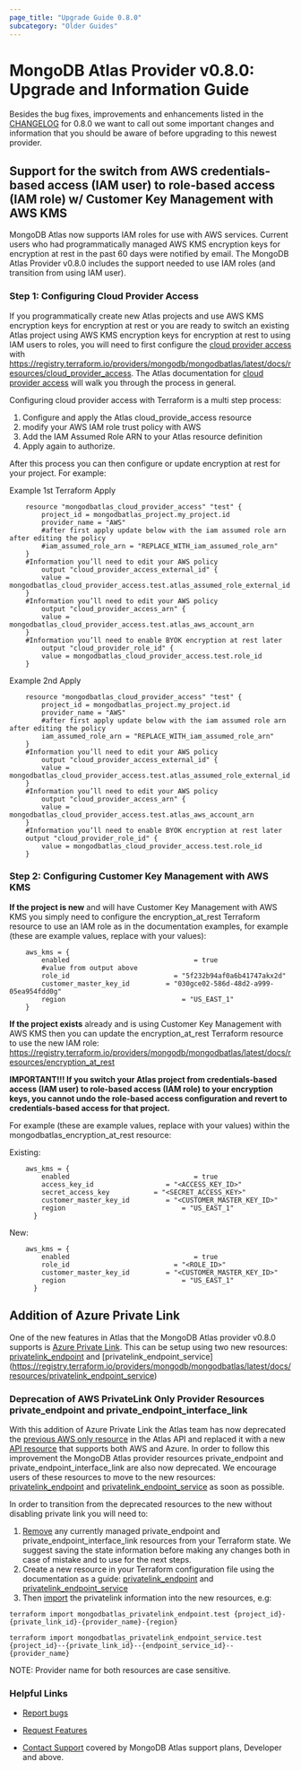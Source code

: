 ```yaml
---
page_title: "Upgrade Guide 0.8.0"
subcategory: "Older Guides"    
---
```


# MongoDB Atlas Provider v0.8.0: Upgrade and Information Guide

Besides the bug fixes, improvements and enhancements listed in the [CHANGELOG](https://github.com/mongodb/terraform-provider-mongodbatlas/blob/master/CHANGELOG.md) for 0.8.0 we want to call out some important changes and information that you should be aware of before upgrading to this newest provider.

## Support for the switch from AWS credentials-based access (IAM user) to role-based access (IAM role) w/ Customer Key Management with AWS KMS

MongoDB Atlas now supports IAM roles for use with AWS services.   Current users who had programmatically managed AWS KMS encryption keys for encryption at rest in the past 60 days were notified by email.  The MongoDB Atlas Provider v0.8.0 includes the support needed to use IAM roles (and transition from using IAM user).

### Step 1: Configuring Cloud Provider Access

If you programmatically create new Atlas projects and use AWS KMS encryption keys for encryption at rest or you are ready to switch an existing Atlas project using AWS KMS encryption keys for encryption at rest to using IAM users to roles, you will need to first configure the [cloud provider access](https://docs.atlas.mongodb.com/security/set-up-unified-aws-access) with https://registry.terraform.io/providers/mongodb/mongodbatlas/latest/docs/resources/cloud_provider_access.  The Atlas documentation for [cloud provider access](https://docs.atlas.mongodb.com/security/set-up-unified-aws-access) will walk you through the process in general.  

Configuring cloud provider access with Terraform is a multi step process:

1) Configure and apply the Atlas cloud_provide_access resource
2) modify your AWS IAM role trust policy with AWS
3) Add the IAM Assumed Role ARN to your Atlas resource definition
4) Apply again to authorize.

After this process you can then configure or update encryption at rest for your project.  For example:

Example 1st Terraform Apply

```hcl
    resource "mongodbatlas_cloud_provider_access" "test" {
        project_id = mongodbatlas_project.my_project.id
        provider_name = "AWS"
        #after first apply update below with the iam assumed role arn after editing the policy
        #iam_assumed_role_arn = "REPLACE_WITH_iam_assumed_role_arn"
    }
    #Information you’ll need to edit your AWS policy 
        output "cloud_provider_access_external_id" {
        value = mongodbatlas_cloud_provider_access.test.atlas_assumed_role_external_id
    }
    #Information you’ll need to edit your AWS policy 
        output "cloud_provider_access_arn" {
        value = mongodbatlas_cloud_provider_access.test.atlas_aws_account_arn
    }
    #Information you’ll need to enable BYOK encryption at rest later        
        output "cloud_provider_role_id" {
        value = mongodbatlas_cloud_provider_access.test.role_id
    }
```

Example 2nd Apply

```hcl
    resource "mongodbatlas_cloud_provider_access" "test" {
        project_id = mongodbatlas_project.my_project.id
        provider_name = "AWS"
        #after first apply update below with the iam assumed role arn after editing the policy
        iam_assumed_role_arn = "REPLACE_WITH_iam_assumed_role_arn"
    }
    #Information you’ll need to edit your AWS policy 
        output "cloud_provider_access_external_id" {
        value = mongodbatlas_cloud_provider_access.test.atlas_assumed_role_external_id
    }
    #Information you’ll need to edit your AWS policy 
        output "cloud_provider_access_arn" {
        value = mongodbatlas_cloud_provider_access.test.atlas_aws_account_arn
    }
    #Information you’ll need to enable BYOK encryption at rest later        
    output "cloud_provider_role_id" {
        value = mongodbatlas_cloud_provider_access.test.role_id
    }
```

### Step 2: Configuring Customer Key Management with AWS KMS

**If the project is new** and will have Customer Key Management with AWS KMS you simply need to configure the encryption_at_rest Terraform resource to use an IAM role as in the documentation examples, for example (these are example values, replace with your values):

```hcl
    aws_kms = {
        enabled                               = true
        #value from output above
        role_id                          = "5f232b94af0a6b41747akx2d"
        customer_master_key_id         = "030gce02-586d-48d2-a999-05ea954fdd0g"
        region                             = "US_EAST_1"
    }
```

**If the project exists** already and is using Customer Key Management with AWS KMS then you can update the encryption_at_rest Terraform resource to use the new IAM role: https://registry.terraform.io/providers/mongodb/mongodbatlas/latest/docs/resources/encryption_at_rest

**IMPORTANT!!!  If you switch your Atlas project from credentials-based access (IAM user) to role-based access (IAM role) to your encryption keys, you cannot undo the role-based access configuration and revert to credentials-based access for that project.**

For example (these are example values, replace with your values) within the mongodbatlas_encryption_at_rest resource:

Existing:

```hcl
    aws_kms = {
        enabled                               = true
        access_key_id                  = "<ACCESS_KEY_ID>"
        secret_access_key           = "<SECRET_ACCESS_KEY>"
        customer_master_key_id         = "<CUSTOMER_MASTER_KEY_ID>"
        region                             = "US_EAST_1"
      }
```

New:

```hcl
    aws_kms = {
        enabled                               = true
        role_id                          = "<ROLE_ID>"
        customer_master_key_id         = "<CUSTOMER_MASTER_KEY_ID>"
        region                             = "US_EAST_1"
      }
```

## Addition of Azure Private Link

One of the new features in Atlas that the MongoDB Atlas provider v0.8.0 supports is [Azure Private Link](https://docs.atlas.mongodb.com/security-private-endpoint).
This can be setup using two new resources: [privatelink_endpoint](https://registry.terraform.io/providers/mongodb/mongodbatlas/latest/docs/resources/privatelink_endpoint) and [privatelink_endpoint_service]
(https://registry.terraform.io/providers/mongodb/mongodbatlas/latest/docs/resources/privatelink_endpoint_service)

### Deprecation of AWS PrivateLink Only Provider Resources private_endpoint and private_endpoint_interface_link

With this addition of Azure Private Link the Atlas team has now deprecated the [previous AWS only resource](https://docs.atlas.mongodb.com/reference/api/private-endpoint-create-one-private-endpoint-connection) in the Atlas API and replaced it with a new [API resource](https://docs.atlas.mongodb.com/reference/api/private-endpoints-endpoint-create-one) that supports both AWS and Azure.  In order to follow this improvement the MongoDB Atlas provider resources private_endpoint and private_endpoint_interface_link are also now deprecated.  We encourage users of these resources to move to the new resources: [privatelink_endpoint](https://registry.terraform.io/providers/mongodb/mongodbatlas/latest/docs/resources/privatelink_endpoint) and [privatelink_endpoint_service](https://registry.terraform.io/providers/mongodb/mongodbatlas/latest/docs/resources/privatelink_endpoint_service) as soon as possible.

In order to transition from the deprecated resources to the new without disabling private link you will need to:

1) [Remove](https://www.terraform.io/docs/commands/state/rm.html) any currently managed private_endpoint and private_endpoint_interface_link resources from your Terraform state.  We suggest saving the state information before making any changes both in case of mistake and to use for the next steps.
2) Create a new resource in your Terraform configuration file using the documentation as a guide: [privatelink_endpoint](https://registry.terraform.io/providers/mongodb/mongodbatlas/latest/docs/resources/privatelink_endpoint) and [privatelink_endpoint_service](https://registry.terraform.io/providers/mongodb/mongodbatlas/latest/docs/resources/privatelink_endpoint_service)
3) Then [import](https://www.terraform.io/docs/commands/import.html) the privatelink information into the new resources, e.g:

```hcl
terraform import mongodbatlas_privatelink_endpoint.test {project_id}-{private_link_id}-{provider_name}-{region}

terraform import mongodbatlas_privatelink_endpoint_service.test {project_id}--{private_link_id}--{endpoint_service_id}--{provider_name}
```

NOTE: Provider name for both resources are case sensitive.

### Helpful Links

* [Report bugs](https://github.com/mongodb/terraform-provider-mongodbatlas/issues)

* [Request Features](https://feedback.mongodb.com/forums/924145-atlas?category_id=370723)

* [Contact Support](https://docs.atlas.mongodb.com/support/) covered by MongoDB Atlas support plans, Developer and above.
